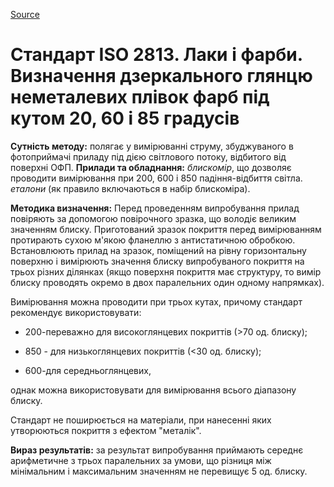 
[Source](http://vseokraskah.net/standart-iso-2813 "Permalink to Стандарт ISO 2813. Лаки и краски. Определение зеркального глянца неметаллических пленок красок под углом 20, 60 и 85 градусов")

# Стандарт ISO 2813. Лаки і фарби. Визначення дзеркального глянцю неметалевих плівок фарб під кутом 20, 60 і 85 градусів

**Сутність методу:** полягає у вимірюванні струму, збуджуваного в фотоприймачі приладу під дією світлового потоку, відбитого від поверхні ОФП.
**Прилади та обладнання:** _блискомір_, що дозволяє проводити вимірювання при 200, 600 і 850 падіння-відбиття світла. _еталони_ (як правило включаються в набір блискоміра).

**Методика визначення:** Перед проведенням випробування прилад повіряють за допомогою повірочного зразка, що володіє великим значенням блиску. Приготований зразок покриття перед вимірюванням протирають сухою м'якою фланеллю з антистатичною обробкою. Встановлюють прилад на зразок, поміщений на рівну горизонтальну поверхню і вимірюють значення блиску випробуваного покриття на трьох різних ділянках (якщо поверхня покриття має структуру, то вимір блиску проводять окремо в двох паралельних один одному напрямках).

Вимірювання можна проводити при трьох кутах, причому стандарт рекомендує використовувати:

* 200-переважно для високоглянцевих покриттів (>70 од. блиску);

* 850 - для низькоглянцевих покриттів (<30 од. блиску);

* 600-для середньоглянцевих, 

однак можна використовувати для вимірювання всього діапазону блиску.

Стандарт не поширюється на матеріали, при нанесенні яких утворюються покриття з ефектом "металік".

**Вираз результатів:** за результат випробування приймають середнє арифметичне з трьох паралельних за умови, що різниця між мінімальним і максимальним значенням не перевищує 5 од. блиску.

  